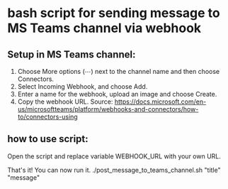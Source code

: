 # bash script for sending message to MS Teams channel via webhook

## Setup in MS Teams channel:
1. Choose More options (⋯) next to the channel name and then choose Connectors.
2. Select Incoming Webhook, and choose Add.
3. Enter a name for the webhook, upload an image and choose Create.
4. Copy the webhook URL.
Source: https://docs.microsoft.com/en-us/microsoftteams/platform/webhooks-and-connectors/how-to/connectors-using

## how to use script:
Open the script and replace variable WEBHOOK_URL with your own URL. 

That's it! You can now run it.
./post_message_to_teams_channel.sh "title" "message"
